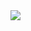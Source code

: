 <div>
  <img src="https://readme-typing-svg.demolab.com?font=Fira+Code&pause=1000&width=435&lines=console.log(%22Hello%2C%20World%22);小何同学祝您今天愉快!&center=true&size=27" />
  </div>
